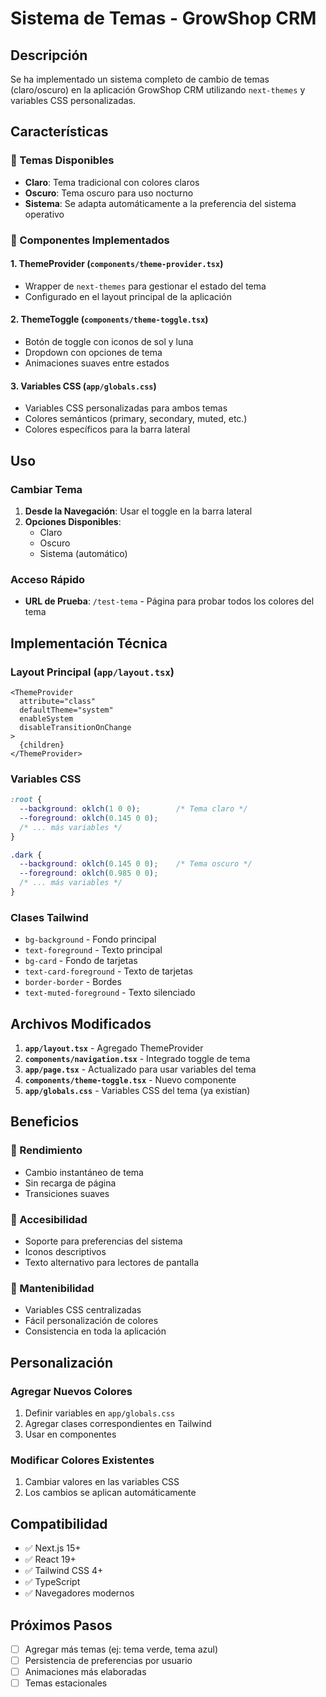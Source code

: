 # Sistema de Temas - GrowShop CRM

## Descripción

Se ha implementado un sistema completo de cambio de temas (claro/oscuro) en la aplicación GrowShop CRM utilizando `next-themes` y variables CSS personalizadas.

## Características

### 🎨 Temas Disponibles
- **Claro**: Tema tradicional con colores claros
- **Oscuro**: Tema oscuro para uso nocturno
- **Sistema**: Se adapta automáticamente a la preferencia del sistema operativo

### 🔧 Componentes Implementados

#### 1. ThemeProvider (`components/theme-provider.tsx`)
- Wrapper de `next-themes` para gestionar el estado del tema
- Configurado en el layout principal de la aplicación

#### 2. ThemeToggle (`components/theme-toggle.tsx`)
- Botón de toggle con iconos de sol y luna
- Dropdown con opciones de tema
- Animaciones suaves entre estados

#### 3. Variables CSS (`app/globals.css`)
- Variables CSS personalizadas para ambos temas
- Colores semánticos (primary, secondary, muted, etc.)
- Colores específicos para la barra lateral

## Uso

### Cambiar Tema
1. **Desde la Navegación**: Usar el toggle en la barra lateral
2. **Opciones Disponibles**:
   - Claro
   - Oscuro  
   - Sistema (automático)

### Acceso Rápido
- **URL de Prueba**: `/test-tema` - Página para probar todos los colores del tema

## Implementación Técnica

### Layout Principal (`app/layout.tsx`)
```tsx
<ThemeProvider
  attribute="class"
  defaultTheme="system"
  enableSystem
  disableTransitionOnChange
>
  {children}
</ThemeProvider>
```

### Variables CSS
```css
:root {
  --background: oklch(1 0 0);        /* Tema claro */
  --foreground: oklch(0.145 0 0);
  /* ... más variables */
}

.dark {
  --background: oklch(0.145 0 0);    /* Tema oscuro */
  --foreground: oklch(0.985 0 0);
  /* ... más variables */
}
```

### Clases Tailwind
- `bg-background` - Fondo principal
- `text-foreground` - Texto principal
- `bg-card` - Fondo de tarjetas
- `text-card-foreground` - Texto de tarjetas
- `border-border` - Bordes
- `text-muted-foreground` - Texto silenciado

## Archivos Modificados

1. **`app/layout.tsx`** - Agregado ThemeProvider
2. **`components/navigation.tsx`** - Integrado toggle de tema
3. **`app/page.tsx`** - Actualizado para usar variables del tema
4. **`components/theme-toggle.tsx`** - Nuevo componente
5. **`app/globals.css`** - Variables CSS del tema (ya existían)

## Beneficios

### 🚀 Rendimiento
- Cambio instantáneo de tema
- Sin recarga de página
- Transiciones suaves

### 🎯 Accesibilidad
- Soporte para preferencias del sistema
- Iconos descriptivos
- Texto alternativo para lectores de pantalla

### 🔧 Mantenibilidad
- Variables CSS centralizadas
- Fácil personalización de colores
- Consistencia en toda la aplicación

## Personalización

### Agregar Nuevos Colores
1. Definir variables en `app/globals.css`
2. Agregar clases correspondientes en Tailwind
3. Usar en componentes

### Modificar Colores Existentes
1. Cambiar valores en las variables CSS
2. Los cambios se aplican automáticamente

## Compatibilidad

- ✅ Next.js 15+
- ✅ React 19+
- ✅ Tailwind CSS 4+
- ✅ TypeScript
- ✅ Navegadores modernos

## Próximos Pasos

- [ ] Agregar más temas (ej: tema verde, tema azul)
- [ ] Persistencia de preferencias por usuario
- [ ] Animaciones más elaboradas
- [ ] Temas estacionales
